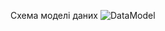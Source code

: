 Схема моделі даних
![DataModel](https://github.com/oleksandrblazhko/ai-213-hrushov/assets/101941157/6bc19f4d-48dd-4e03-a499-c2eb183bdd20)

